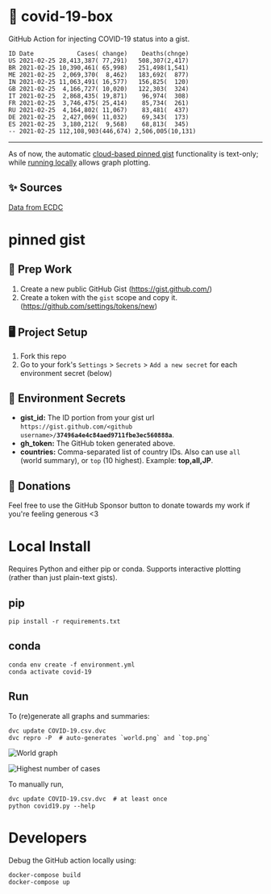 # 🏥 covid-19-box

GitHub Action for injecting COVID-19 status into a gist.

```
ID Date            Cases( change)    Deaths(chnge)
US 2021-02-25 28,413,387( 77,291)   508,307(2,417)
BR 2021-02-25 10,390,461( 65,998)   251,498(1,541)
ME 2021-02-25  2,069,370(  8,462)   183,692(  877)
IN 2021-02-25 11,063,491( 16,577)   156,825(  120)
GB 2021-02-25  4,166,727( 10,020)   122,303(  324)
IT 2021-02-25  2,868,435( 19,871)    96,974(  308)
FR 2021-02-25  3,746,475( 25,414)    85,734(  261)
RU 2021-02-25  4,164,802( 11,067)    83,481(  437)
DE 2021-02-25  2,427,069( 11,032)    69,343(  173)
ES 2021-02-25  3,180,212(  9,568)    68,813(  345)
-- 2021-02-25 112,108,903(446,674) 2,506,005(10,131)
```

---

As of now, the automatic [cloud-based pinned gist](#pinned-gist) functionality is text-only;
while [running locally](#local-install) allows graph plotting.

## ✨ Sources

[Data from ECDC](https://www.ecdc.europa.eu/en/publications-data/download-todays-data-geographic-distribution-covid-19-cases-worldwide)

# pinned gist

## 🎒 Prep Work
1. Create a new public GitHub Gist (https://gist.github.com/)
1. Create a token with the `gist` scope and copy it. (https://github.com/settings/tokens/new)

## 🖥 Project Setup
1. Fork this repo
1. Go to your fork's `Settings` > `Secrets` > `Add a new secret` for each environment secret (below)

## 🤫 Environment Secrets
- **gist_id:** The ID portion from your gist url `https://gist.github.com/<github username>/`**`37496a4e4c84aed9711fbe3ec560888a`**.
- **gh_token:** The GitHub token generated above.
- **countries:** Comma-separated list of country IDs. Also can use `all` (world summary), or `top` (10 highest). Example: **top,all,JP**.

## 💸 Donations

Feel free to use the GitHub Sponsor button to donate towards my work if you're feeling generous <3

# Local Install

Requires Python and either pip or conda. Supports interactive plotting (rather than just plain-text gists).

## pip

```
pip install -r requirements.txt
```

## conda

```
conda env create -f environment.yml
conda activate covid-19
```

## Run

To (re)generate all graphs and summaries:

```
dvc update COVID-19.csv.dvc
dvc repro -P  # auto-generates `world.png` and `top.png`
```

![World graph](world.png)

![Highest number of cases](top.png)

To manually run,

```
dvc update COVID-19.csv.dvc  # at least once
python covid19.py --help
```

# Developers

Debug the GitHub action locally using:

```
docker-compose build
docker-compose up
```
